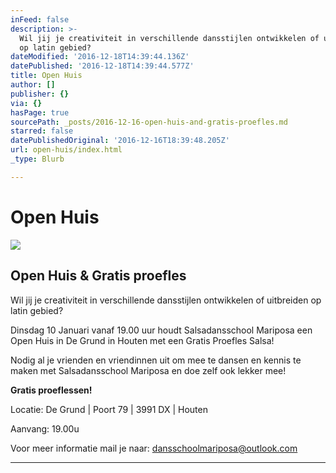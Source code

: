 ```yaml
---
inFeed: false
description: >-
  Wil jij je creativiteit in verschillende dansstijlen ontwikkelen of uitbreiden
  op latin gebied?
dateModified: '2016-12-18T14:39:44.136Z'
datePublished: '2016-12-18T14:39:44.577Z'
title: Open Huis
author: []
publisher: {}
via: {}
hasPage: true
sourcePath: _posts/2016-12-16-open-huis-and-gratis-proefles.md
starred: false
datePublishedOriginal: '2016-12-16T18:39:48.205Z'
url: open-huis/index.html
_type: Blurb

---
```

# Open Huis
![](https://the-grid-user-content.s3-us-west-2.amazonaws.com/d429205f-9692-4d88-bbd1-59bd31377f33.jpg)

## Open Huis & Gratis proefles

Wil jij je creativiteit in verschillende dansstijlen ontwikkelen of uitbreiden op latin gebied?

Dinsdag 10 Januari vanaf 19.00 uur houdt Salsadansschool Mariposa een Open Huis in De Grund in Houten met een Gratis Proefles Salsa!

Nodig al je vrienden en vriendinnen uit om mee te dansen en kennis te maken met Salsadansschool Mariposa en doe zelf ook lekker mee!

**Gratis proeflessen!**

Locatie: De Grund | Poort 79 | 3991 DX | Houten

Aanvang: 19.00u

Voor meer informatie mail je naar: dansschoolmariposa@outlook.com

---
